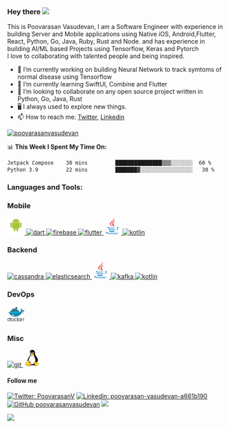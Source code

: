 ### Hey there <img src="https://media.giphy.com/media/hvRJCLFzcasrR4ia7z/giphy.gif" width="25px">




This is Poovarasan Vasudevan, I am a Software Engineer with experience in building Server and Mobile applications using Native iOS, Android,Flutter, React, Python, Go, Java, Ruby, Rust and Node. and has experience in building AI/ML based Projects using Tensorflow, Keras and Pytorch
<br/>I love to collaborating with talented people and being inspired. 

- 🔭 I’m currently working on building Neural Network to track symtoms of normal disease using Tensorflow
- 🌱 I’m currently learning SwiftUI, Combine and Flutter
- 👯 I’m looking to collaborate on any open source project written in Python, Go, Java, Rust
- 🖥 I always used to explore new things. 
- 📫 How to reach me: [Twitter](https://twitter.com/PoovarasanV), [Linkedin](https://www.linkedin.com/in/poovarasan-vasudevan-a661b190/)


<p align="left"> <a href="https://github.com/ryo-ma/github-profile-trophy"><img src="https://github-profile-trophy.vercel.app/?username=poovarasanvasudevan&margin-w=15" alt="poovarasanvasudevan" /></a> </p>

📊 **This Week I Spent My Time On:**
<!--START_SECTION:waka-->
```text
Jetpack Compose    30 mins         ███████████████▒▒▒░░░░░░░  60 % 
Python 3.9         22 mins         ███████▓░░░░░░░░░░░░░░░░░   30 % 
```
<!--END_SECTION:waka-->


<h3 align="left">Languages and Tools:</h3>

<h3 align="left">Mobile</h3>
 <a href="https://developer.
 .com" target="_blank"> <img src="https://raw.githubusercontent.com/devicons/devicon/master/icons/android/android-original-wordmark.svg" alt="android" width="40" height="40"/> </a>
<a href="https://dart.dev" target="_blank"> <img src="https://www.vectorlogo.zone/logos/dartlang/dartlang-icon.svg" alt="dart" width="40" height="40"/> </a>  
<a href="https://firebase.google.com/" target="_blank"> <img src="https://www.vectorlogo.zone/logos/firebase/firebase-icon.svg" alt="firebase" width="40" height="40"/> </a>
<a href="https://flutter.dev" target="_blank"> <img src="https://www.vectorlogo.zone/logos/flutterio/flutterio-icon.svg" alt="flutter" width="40" height="40"/> </a>
<a href="https://www.java.com" target="_blank"> <img src="https://raw.githubusercontent.com/devicons/devicon/master/icons/java/java-original.svg" alt="java" width="40" height="40"/> </a>
<a href="https://kotlinlang.org" target="_blank"> <img src="https://www.vectorlogo.zone/logos/kotlinlang/kotlinlang-icon.svg" alt="kotlin" width="40" height="40"/> </a>


<h3 align="left">Backend</h3>
<a href="https://cassandra.apache.org/" target="_blank"> <img src="https://www.vectorlogo.zone/logos/apache_cassandra/apache_cassandra-icon.svg" alt="cassandra" width="40" height="40"/> </a> 
<a href="https://www.elastic.co" target="_blank"> <img src="https://www.vectorlogo.zone/logos/elastic/elastic-icon.svg" alt="elasticsearch" width="40" height="40"/> </a>
<a href="https://www.java.com" target="_blank"> <img src="https://raw.githubusercontent.com/devicons/devicon/master/icons/java/java-original.svg" alt="java" width="40" height="40"/> </a>
<a href="https://kafka.apache.org/" target="_blank"> <img src="https://www.vectorlogo.zone/logos/apache_kafka/apache_kafka-icon.svg" alt="kafka" width="40" height="40"/> </a> 
<a href="https://kotlinlang.org" target="_blank"> <img src="https://www.vectorlogo.zone/logos/kotlinlang/kotlinlang-icon.svg" alt="kotlin" width="40" height="40"/> </a>


<h3 align="left">DevOps</h3>
 <a href="https://www.docker.com/" target="_blank"> <img src="https://raw.githubusercontent.com/devicons/devicon/master/icons/docker/docker-original-wordmark.svg" alt="docker" width="40" height="40"/> </a>
 
<h3 align="left">Misc</h3>
<a href="https://git-scm.com/" target="_blank"> <img src="https://www.vectorlogo.zone/logos/git-scm/git-scm-icon.svg" alt="git" width="40" height="40"/> </a> 
<a href="https://www.linux.org/" target="_blank"> <img src="https://raw.githubusercontent.com/devicons/devicon/master/icons/linux/linux-original.svg" alt="linux" width="40" height="40"/> </a>



#### Follow me
[![Twitter: PoovarasanV](https://img.shields.io/twitter/follow/PoovarasanV?style=social)](https://twitter.com/PoovarasanV)
[![Linkedin: poovarasan-vasudevan-a661b190](https://img.shields.io/badge/-poovarasanvasudevan-blue?style=flat-square&logo=Linkedin&logoColor=white&link=https://www.linkedin.com/in/poovarasan-vasudevan-a661b190/)](https://www.linkedin.com/in/poovarasan-vasudevan-a661b190/)
[![GitHub poovarasanvasudevan](https://img.shields.io/github/followers/poovarasanvasudevan?label=follow&style=social)](https://github.com/poovarasanvasudevan)
![](https://visitor-badge.glitch.me/badge?page_id=poovarasanvasudevan)


<img src="https://github-readme-stats.vercel.app/api?username=poovarasanvasudevan&&show_icons=true&title_color=ffffff&icon_color=ffffff&text_color=ffffff&bg_color=008AF8">

